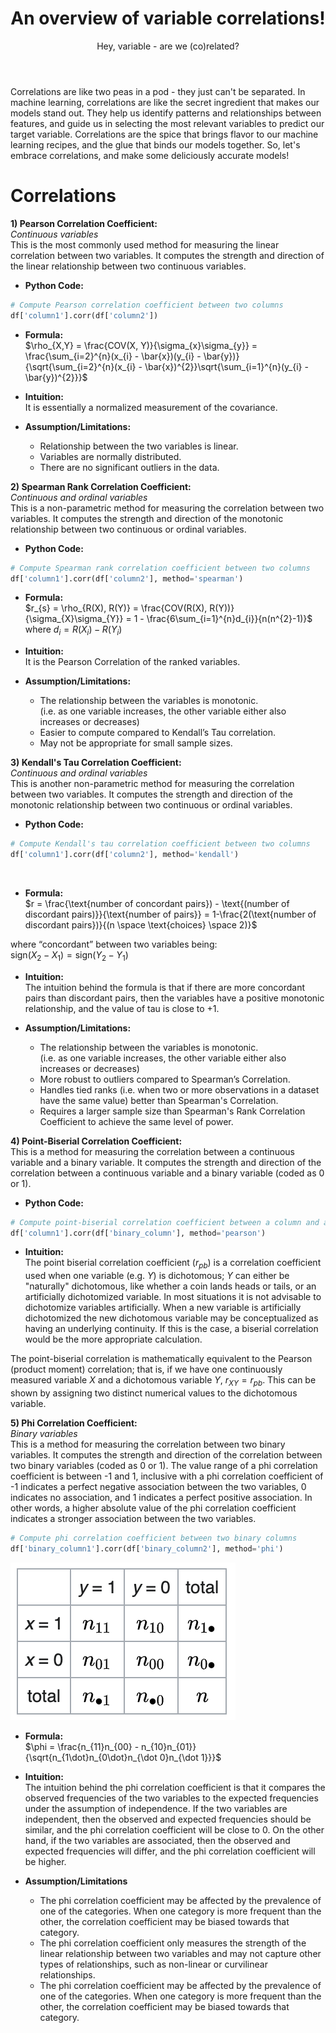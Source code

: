 ﻿---
layout: post
title: An overview of variable correlations!
subtitle: Hey, variable - are we (co)related?
katex: true
image: /img/correlations/small-correlation-and-causation.webp
bigimg: /img/correlations/correlation_big_logo.png
tags: [machine-learning, mathematics, correlation]
---

Correlations are like two peas in a pod - they just can't be separated. In machine learning, correlations are like the secret ingredient that makes our models stand out. They help us identify patterns and relationships between features, and guide us in selecting the most relevant variables to predict our target variable. Correlations are the spice that brings flavor to our machine learning recipes, and the glue that binds our models together. So, let's embrace correlations, and make some deliciously accurate models!

# Correlations <br>

**1) Pearson Correlation Coefficient:** <br>
*Continuous variables* <br>
This is the most commonly used method for measuring the linear correlation between two variables. It computes the strength and direction of the linear relationship between two continuous variables.

- **Python Code:** <br>

```python
# Compute Pearson correlation coefficient between two columns
df['column1'].corr(df['column2'])
```

- **Formula:** <br>
$\rho_{X,Y} = \frac{COV(X, Y)}{\sigma_{x}\sigma_{y}} = \frac{\sum_{i=2}^{n}(x_{i} - \bar{x})(y_{i} - \bar{y})}{\sqrt{\sum_{i=2}^{n}(x_{i} - \bar{x})^{2}}\sqrt{\sum_{i=1}^{n}(y_{i} - \bar{y})^{2}}}$

- **Intuition:** <br>
It is essentially a normalized measurement of the covariance.

- **Assumption/Limitations:**
  - Relationship between the two variables is linear. <br>
  - Variables are normally distributed. <br>
  - There are no significant outliers in the data. <br>

**2) Spearman Rank Correlation Coefficient:** <br>
*Continuous and ordinal variables* <br>
This is a non-parametric method for measuring the correlation between two variables. It computes the strength and direction of the monotonic relationship between two continuous or ordinal variables.

- **Python Code:** <br>

```python
# Compute Spearman rank correlation coefficient between two columns
df['column1'].corr(df['column2'], method='spearman')
```

- **Formula:** <br>
$r_{s} = \rho_{R(X), R(Y)} = \frac{COV(R(X), R(Y))}{\sigma_{X}\sigma_{Y}} = 1 - \frac{6\sum_{i=1}^{n}d_{i}}{n(n^{2}-1)}$ <br>
    where $d_{i} = R(X_{i}) - R(Y_{i})$

- **Intuition:** <br>
It is the Pearson Correlation of the ranked variables.

- **Assumption/Limitations:**
  - The relationship between the variables is monotonic. <br>
    (i.e. as one variable increases, the other variable either also increases or decreases) <br>
  - Easier to compute compared to Kendall’s Tau correlation. <br>
  - May not be appropriate for small sample sizes. <br>

**3) Kendall's Tau Correlation Coefficient:** <br>
*Continuous and ordinal variables* <br>
This is another non-parametric method for measuring the correlation between two variables. It computes the strength and direction of the monotonic relationship between two continuous or ordinal variables.

- **Python Code:** <br>

```python
# Compute Kendall's tau correlation coefficient between two columns
df['column1'].corr(df['column2'], method='kendall')
```

<br>

- **Formula:** <br>
$r = \frac{\text{number of concordant pairs}) - \text{(number of discordant pairs)}}{\text{number of pairs}} = 1-\frac{2(\text{number of discordant pairs})}{(n \space \text{choices} \space 2)}$ <br>

where “concordant” between two variables being: <br>
$\text{sign}(X_{2} - X_{1}) = \text{sign}(Y_{2} - Y_{1})$

- **Intuition:** <br>
The intuition behind the formula is that if there are more concordant pairs than discordant pairs, then the variables have a positive monotonic relationship, and the value of tau is close to +1.

- **Assumption/Limitations:**
  - The relationship between the variables is monotonic. <br>
    (i.e. as one variable increases, the other variable either also increases or decreases) <br>
  - More robust to outliers compared to Spearman’s Correlation. <br>
  - Handles tied ranks (i.e. when two or more observations in a dataset have the same value) better than Spearman's Correlation. <br>
  - Requires a larger sample size than Spearman's Rank Correlation Coefficient to achieve the same level of power. <br>

**4) Point-Biserial Correlation Coefficient:** <br>
This is a method for measuring the correlation between a continuous variable and a binary variable. It computes the strength and direction of the correlation between a continuous variable and a binary variable (coded as 0 or 1).

- **Python Code:** <br>

```python
# Compute point-biserial correlation coefficient between a column and a binary column
df['column1'].corr(df['binary_column'], method='pearson')
```

- **Intuition:** <br>
The point biserial correlation coefficient ($r_{pb}$) is a correlation coefficient used when one variable (e.g. $Y$) is dichotomous; $Y$ can either be "naturally" dichotomous, like whether a coin lands heads or tails, or an artificially dichotomized variable. In most situations it is not advisable to dichotomize variables artificially. When a new variable is artificially dichotomized the new dichotomous variable may be conceptualized as having an underlying continuity. If this is the case, a biserial correlation would be the more appropriate calculation.

The point-biserial correlation is mathematically equivalent to the Pearson (product moment) correlation; that is, if we have one continuously measured variable $X$ and a dichotomous variable $Y$, $r_{XY} = r_{pb}$. This can be shown by assigning two distinct numerical values to the dichotomous variable. <br>

**5) Phi Correlation Coefficient:** <br>
*Binary variables* <br>
This is a method for measuring the correlation between two binary variables. It computes the strength and direction of the correlation between two binary variables (coded as 0 or 1). The value range of a phi correlation coefficient is between -1 and 1, inclusive with a phi correlation coefficient of -1 indicates a perfect negative association between the two variables, 0 indicates no association, and 1 indicates a perfect positive association. In other words, a higher absolute value of the phi correlation coefficient indicates a stronger association between the two variables.

```python
# Compute phi correlation coefficient between two binary columns
df['binary_column1'].corr(df['binary_column2'], method='phi')
```

![](/img/correlations/groups.png)

- **Formula:** <br>
$\phi = \frac{n_{11}n_{00} - n_{10}n_{01}}{\sqrt{n_{1\dot}n_{0\dot}n_{\dot 0}n_{\dot 1}}}$

- **Intuition:** <br>
The intuition behind the phi correlation coefficient is that it compares the observed frequencies of the two variables to the expected frequencies under the assumption of independence. If the two variables are independent, then the observed and expected frequencies should be similar, and the phi correlation coefficient will be close to 0. On the other hand, if the two variables are associated, then the observed and expected frequencies will differ, and the phi correlation coefficient will be higher.

- **Assumption/Limitations**
  - The phi correlation coefficient may be affected by the prevalence of one of the categories. When one category is more frequent than the other, the correlation coefficient may be biased towards that category.
  - The phi correlation coefficient only measures the strength of the linear relationship between two variables and may not capture other types of relationships, such as non-linear or curvilinear relationships.
  - The phi correlation coefficient may be affected by the prevalence of one of the categories. When one category is more frequent than the other, the correlation coefficient may be biased towards that category.
